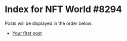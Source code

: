 # Index for NFT World #8294
Posts will be displayed in the order below:

- [Your first post](./001-first.md)

